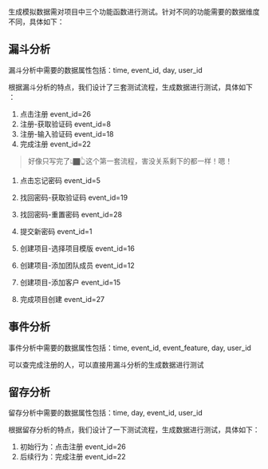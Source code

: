 生成模拟数据需对项目中三个功能函数进行测试。针对不同的功能需要的数据维度不同，具体如下：

## 漏斗分析

漏斗分析中需要的数据属性包括：time, event_id, day, user_id

根据漏斗分析的特点，我们设计了三套测试流程，生成数据进行测试，具体如下 ：

1. 点击注册 event_id=26 
2. 注册-获取验证码 event_id=8
3. 注册-输入验证码 event_id=18
4. 完成注册 event_id=22
> 好像只写完了👆🏿👆这个第一套流程，害没关系剩下的都一样！嗯！

1. 点击忘记密码 event_id=5
2. 找回密码-获取验证码 event_id=19
3. 找回密码-重置密码 event_id=28
4. 提交新密码 event_id=1

1. 创建项目-选择项目模版 event_id=16
2. 创建项目-添加团队成员 event_id=12
3. 创建项目-添加客户 event_id=15
4. 完成项目创建 event_id=27

## 事件分析

事件分析中需要的数据属性包括：time, event_id, event_feature, day, user_id

可以查完成注册的人，可以直接用漏斗分析的生成数据进行测试


 
## 留存分析

留存分析中需要的数据属性包括：time, day, event_id, user_id

根据留存分析的特点，我们设计了一下测试流程，生成数据进行测试，具体如下：

1. 初始行为：点击注册 event_id=26
2. 后续行为：完成注册 event_id=22
